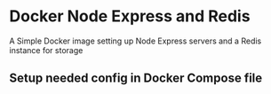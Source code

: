 # Docker Node Express and Redis

A Simple Docker image setting up Node Express servers and a Redis instance for storage

## Setup needed config in Docker Compose file
